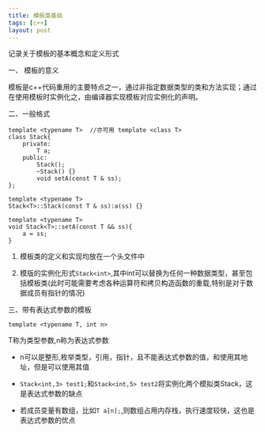 ```yaml
---
title: 模板类基础
tags: [c++]
layout: post
---
```


记录关于模板的基本概念和定义形式

一、 模板的意义

模板是c++代码重用的主要特点之一，通过非指定数据类型的类和方法实现；通过在使用模板时实例化之，由编译器实现模板对应实例化的声明。

二、一般格式

```
template <typename T>  //亦可用 template <class T>
class Stack{
	private:
		T a;
	public:
		Stack();
		~Stack() {}
		void setA(const T & ss);
};

template <typename T>
Stack<T>::Stack(const T & ss):a(ss) {}

template <typename T>
void Stack<T>::setA(const T && ss){
	a = ss;
}
```

1. 模板类的定义和实现均放在一个头文件中

2. 模版的实例化形式`Stack<int>`,其中int可以替换为任何一种数据类型，甚至包括模板类(此时可能需要考虑各种运算符和拷贝构造函数的重载,特别是对于数据成员有指针的情况)

三、带有表达式参数的模板

`template <typename T, int n>`

T称为类型参数,n称为表达式参数
	
* n可以是整形,枚举类型，引用，指针，且不能表达式参数的值，和使用其地址，但是可以使用其值

* `Stack<int,3> test1;`和`Stack<int,5> test2`将实例化两个模拟类Stack，这是表达式参数的缺点

* 若成员变量有数组，比如`T a[n];`,则数组占用内存栈，执行速度较快，这也是表达式参数的优点

